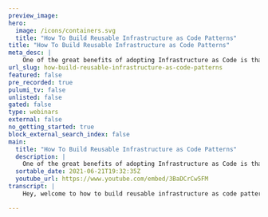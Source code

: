 ```yaml
---
preview_image:
hero:
  image: /icons/containers.svg
  title: "How To Build Reusable Infrastructure as Code Patterns"
title: "How To Build Reusable Infrastructure as Code Patterns"
meta_desc: |
    One of the great benefits of adopting Infrastructure as Code is that you can drastically reduce the amount of repetition when declaring your infras...
url_slug: how-build-reusable-infrastructure-as-code-patterns
featured: false
pre_recorded: true
pulumi_tv: false
unlisted: false
gated: false
type: webinars
external: false
no_getting_started: true
block_external_search_index: false
main:
  title: "How To Build Reusable Infrastructure as Code Patterns"
  description: |
    One of the great benefits of adopting Infrastructure as Code is that you can drastically reduce the amount of repetition when declaring your infrastructure. Using familiar languages like Python means you can use functions, loops and object oriented programming paradigms to reduce the boilerplate.  In this workshop, we’ll guide you through an example of building a reusable Pulumi component for a hypothetical “production ready application” in Python and help you understand how to build reusable abstractions for your infrastructure as code workflow.
  sortable_date: 2021-06-21T19:32:35Z
  youtube_url: https://www.youtube.com/embed/3BaDCrCw5FM
transcript: |
    Hey, welcome to how to build reusable infrastructure as code patterns with Pulumi. My name is uh Maddie Stratton. I'm a staff developer advocate here at Pulumi and I'll uh I'll be your guide through the next uh little bit. So we're gonna go along and see how we can use some of the kind of cool stuff by, you know, treating our infrastructure as, as, as software in this way uh to create a component that we can reuse. Uh maybe in some other things that we're gonna be doing uh with Pulumi because I don't know about you. But in my life in infrastructure, I find that I do the same thing with small variations over and over and over again and it's uh it's pretty, pretty good to not have to reinvent the wheel every time and recreate things. So I'm gonna start uh just, this is not an introduction to Pulumi workshop, so I'm not gonna spend a whole lot of time uh going, going through what Pulumi is really about, but just if you happen to not be familiar uh we use Pulumi really to, you know, think about the way we mod uh do modern cloud engineering. And one of the big benefits of Pulumi as we're gonna kind of see here is that I can write my uh code that I'm doing to deploy and manage my infrastructure to build, deploy and manage my infrastructure in the programming language that, that I like. You know, whether that's uh javascript or Go or C# or in this case, we're gonna be using Python today. That being said, while today's workshop is focused on Python. Python is the example we're using this concept works across all those programming languages. So if you're like, you know what, Maddie, I do not dig Python, I dig go like me. Cool. What you're, what you're learning today will apply if you're writing it in, in your Pulumi program in code, the concept is still still the same. So uh what we're gonna do, I put a couple links in the handouts. The one that's uh probably most uh everyone is gonna want to, to, to jump over to is the github repo and that doesn't have the example code in it. But what we'll be using for this workshop, you can do this all locally if you already have the Pulumi Cli installed and you have your own Kubernetes cluster that you want to use to deploy this stuff to, you absolutely can do that or uh but what I've done is I've provisioned the KTIS cluster that we'll be using for this because this is not uh a workshop on how to provision uh your cluster, but how to use it once it's already there. And I've also put a hand out um link to uh the cube config that you could use to uh access this cluster. That being said, what we're gonna use, what I'm gonna be using is something called GIT pod. And you'll be able to do this as well. I'm gonna show you how to do that in just a second. So you'll be able to do all of this in the browser. You don't have to have anything running locally on your machine. The cube config will already be there uh within the GIT pod, which is basically a browser based ID E for the stuff that we're gonna do. So I strongly suggest uh if you're coming along with me on this journey through the workshop and you're following along and doing it yourself, absolutely use Git git pod and I'll show you how to do that. So the first thing uh that we want to do, so I'm gonna go ahead and share my screen here and just give a quick uh walkthrough on, on kind of what we're, what we're talking about. So, yeah, this is the, the repo this Plumy component workshop. And the only thing that really matters uh to pay attention to is we've got this wonderful link that says open in Git Pot and I'm not gonna do that just yet because the other thing you have to have, uh set up for yourself is you need to be able to do this workshop. You need to have an account on uh Pulumi dot com, which is free, doesn't cost you anything and you can log in with github, uh if that's your preferred provider. So I'm gonna show you, I'm gonna do a quick step through of, of that process with a, a different github account of mine, which I'll be, be using for that. So I'm gonna go ahead and switch over to if I go to um Pulumi dot com and I'm gonna go ahead and say if you already have a Pulumi account or if it's a new one, either way we're gonna click this button here that says sign in, right. This is gonna take us there and I um apologize. I apparently in this browser, I thought I was uh signed in as somebody else. Let me go ahead and pretend this didn't happen. We're gonna sign out there we go and let me now. It should give me, there we go. So I'm gonna say I'm gonna off with github. Uh You can use all the whichever way is preferable to you. So I have this match Strat in one account. There's my other github and it's gonna go ahead and it's that simple. This is, gets me a ploy. So we wanna make sure that we have this because we're gonna need a uh token from that. Now, I'll, I'll show you how that's gonna work in a second. So we wanna make sure you're set up for this. And then if we go back to the repo to the github repo, there's this wonderful big button down here that says open in Git pod. So we're gonna go ahead and do that. And what that's gonna do is it's gonna create a virtual uh ID E environment that's already configured for everything that we need. So what it's gonna do is it's gonna have the Pulumi uh cli installed. It also has cube cuddle installed or cube control if you prefer or whatever way you want to pronounce it. That's a different workshop to argue about that. But we're gonna go ahead and kick that off. It takes a, a second or two to get going and it's uh when, when it brings up this git pod instance here, it's gonna run a couple of quick little shell scripts to get things set up. One of the things it's gonna do is it's gonna pull down that coup config which if you are doing this uh not inside Git pod and you need that coup config there's a link to a, a secret github just that I have in the handouts where you can get that uh cube config from this cluster is going away after this workshop. So don't think you're gonna go run your production workloads on my own um thing. And of course, because I'm in a, I'm gonna go ahead and, um, ok, so we're, go ahead. We're, we're logged in here and what you'll see is down here in the terminal. It's gone ahead and it's, I need to be logged in to uh Pulumi dot com. So, what we do in that case, if we go back to our, um, to our Pulumi log in under settings, we'll see there's access tokens. And so you're gonna need to create a token. So we're gonna call this one component workshop, which is gonna get us, you know, this is how we're going off to that. And then don't worry, this token is gonna go away. So, um I'm gonna go ahead and switch back over now that I've copied that. So when I'm back down in, in my command line here, I can paste in that token. And now if you, if for example, if you want to make sure it worked, if you say Pulumi, who am I? We can see that the pasting didn't work that time. This is what happens when I try to be, be cool and uh give you a whole new place. But now we see that by Pulumi, who am I said that? I am Matt Stratton one, which is who I wanna be. This kind of got us where we wanted to start. So this gets us into the position where now we have ourselves logged into Pulumi and we're kind of ready to get going. The one thing if you want to make sure everything uh is, is happy with on the Kubernetes perspective, we just wanna make sure that uh our cube cuddle is working. And if we just did our command line, if we run to cuddle cluster info, you should get something back that says OK, we got a control plane running. So it's connected to my digital Ocean KTIS cluster. So we are good to go with that. And now we can actually start doing some Pulumi Pulumi. I'm not sure like how to conjugate that verb. So in our command in our terminal here, the first thing that we have to do when we think about infrastructure and Pulumi, we organize them into projects. And every project is basically a single Pulumi program that when you run declares this desired infrastructure that we want to manage. So we need our Pulumi project and every Pulumi project lives in its own directory. So we're gonna go ahead and create one now. So we're just gonna do and we're gonna call it production app just like this. So just go ahead and do an MD and then we want a CD into that and this gave us a directory. Um Pulumi is gonna use this directory name as our project name by default. If you wanted to call it something different, you call the directory something different. Um Now all that a Pulumi project is, is, it's a it's a directory that has some files in it and you could do this all by hand if you wanted to. That being said, we can use this command Pulumi New, which will do this for us in an automated way. So we're gonna say Pulumi New Python. And this is gonna tell Pulumi to go ahead and create a new project using uh Python as sort of the template. And there's lots of different uh initial scaffolding you can do if you know you, it's gonna use Aws or it's gonna use Cober TTI in this case because we want to do a little bit by hand. We're just gonna say it's a generic Pulumi Python project. So we say Pulumi New Python and it's got ask us for a couple of things. We need to give it a name and it defaults to production app because of the name of the directory. Cool, give it a project description. Um And this is gonna be called, you know, Maddie's awesome component stuff. You don't have to give it a name, you a description. And now this is the trick. It's gonna, we need to say the stack. So Pulumi projects have multiple stacks, which you can think of if it helps you. Uh Sometimes I like to think about them as environments. They are different possible configurations for that program, maybe different regions, maybe all sorts of different reasons. You might use a different stack. We're just gonna use the default stack right now, we're using a single stack. The default stack is called DEV. So we're just gonna go ahead hit, enter, accept that. And so it's gonna do a couple of things here. It's because we're using Python, we use a virtual environment. It's setting that up and it's basically installing all of the dependencies that we are gonna need and creates the initial scaffolding for a Pulumi Python project. So now that that's in, we'll see that happen and that's cool. And now if we go and we were to poke around in our directory, we can see Pulumi created a bunch of files for us. And it's basically this is what a pro our project is composed of. We have our main dot pi which is our main entry point for our, our Python program. For the stuff that we're gonna be doing. We have a requirements file, which is our dependency info for Python. There's the Pulumi Yale, which is the metadata about our project. And in this case, it's just basically containing the uh name and its language and then it also creates a event. So the virtual environment uh for the project, the virtual Python environment that we're gonna be using. So if we were to take a look at our main dot pi, it's not very exciting. It's just kind of telling us um that uh we need to use the Python package to kind of get started. Now, we want to um we're gonna be using the virtual end in just a second. But we want to make sure that our all of our autocomplete and stuff is working in git pod. So we need to uh inside git pod install the uh dependencies we're gonna be using. So we just do pip three install and we're gonna install Pulumi and then also Pulumi underscore Kubernetes. So we go ahead and do that. That's just fun. Usual uh pit three stuff it's probably actually handled because of the way the git pod got built, but it's just kind of our safety step. So now we actually want to uh let's write some code, let's create our components. And what we're gonna be doing here is we're gonna be creating um we're gonna be using kind of the standard Pulumi approach to provision this hypothetical production grade application to Kubernetes. And we're gonna create a Pulumi component resource to do this. Now, we're not gonna be writing code in our main entry point just yet because first we're gonna create this component. So the first thing that we need to do is we need to go ahead and uh we're gonna create a new file called app dot pi. So if we just, you know, Touch App dot pi that gets us the file and there's nothing in it. Of course, because that's what Touch does. And we want to initialize this app by creating a class for production app. So we're going to import Pulumi and it's gonna look a little bit like this, right? So it's, we say we're creating this uh this class which is production app, which is a Pulumi component resource, right? And we will. Yeah, and this is just self name. And then we're gonna be because we're creating, gonna create this class for the production app arguments that we want to pass to it. Uh Sorry that the text is small. I will fix that. You know what I was even thinking I needed to do that. There we go. Hopefully that's better now. OK. And I'm gonna do this. OK? Is that, is that better? OK. And we don't need so much of the terminal. There we go. OK. So we're gonna, we're the next thing we're gonna do is we're gonna create uh a class for the arguments that we're gonna pass to that. So uh and then we're gonna bring in our Pulumi our resource options. Sorry. OK. Hey Maddie, would you mind uh bumping up the size of your text a bit? Oh Is it? It should be better now. I I boosted it a whole bunch. Yeah, that's why I was, I was uh sorry I was responding to that. Um we'll do our this and then we're gonna say it's, you know, production App index. So we kind of got, got this one handled, this was creating our um oh, the class is actually production app. That's what happens when I start talking uh while I'm typing. OK? And then we also need to create the class for production app ags that we uh reference there. So the same thing we'll do a deaf and then this give it our, we're gonna take, you know, but the, the inputs that come along for this and it's, these are, these are probab. Yeah. Sorry. I'm trying to think about too many things at once because it's taking input. It's because it's going to be taking these things like the image that we want to use. These arguments are gonna be coming from uh inputs from our Pulumi program which is why we, we are defining them this way, right? And then if we think about things that we care about with a deployment for our production app, it's gonna be the Docker image that we're used, the container image that we're using. I'm sorry. And then the part where that needs to go. So it's just self dot image equals image and port equals port, right? So that gives us our pretty much the only part of the production app that we're making configurable. What we're expressing that we can use in our Pulumi program are the image, the container image that we're deploying and then the port that it listens on. The rest of this is going to be defined by us, the experts on our platform. So this reusable component where this comes in to play is that people have different uh expertise, right? And maybe if I need to deploy this production app, the only thing that I need to know to do that is I need to know the image I want to use in the port. And all of the other great practices in my organization that matter for doing this are gonna be embedded in this component that we're creating. So right now, we should, you know, kind of look like uh look like this and just from a perspective of Yep, OK. Um We've got our production app ags and then we've got our production app that we're that we are continuing to use. Now, since we want to provision applications uh to our Kubernetes cluster, we need the Kubernetes Library for Pulumi in order to do that and it needs to be installed inside of our virtual environment because Pulumi runs inside the virtual end. So what we do for that is first we need to activate our virtual environment. So if you do, you know source and you do VN then activate, that's gonna now tell uh tell us OK, we're using that virtual environment and now here we are going to install the Pulumi Kubernetes uh library, right? And it's very exciting to watch uh software install itself. So cool. So now we have the, so now because what we've done before, we were only using Pulumi, but now we're gonna be using the uh KTIS. So we need to add uh we now, in addition to importing Pulumi, we need to import Pulumi Tuttis and we're gonna import this as K eight S just to make it easier for us to type because typing Pulumi Kubernetes over and over again as you saw, I could barely even type it for the import statement. And we're gonna add a couple of things to the, the production app class. So in addition to this, we now are gonna add uh some of the definitions from a Kubernetes perspective. So we're gonna add the app labels and the app labels are gonna come from the name. So it's gonna look like this. And then we also need to add the name space, right for cnet er that we're using for this deployment. So this is gonna be a K eight core, the one name space is what we're creating here is made up of name and then the options uh that we're, that we're taking for it look like this. You'll see. We're getting all this great autocomplete because it's coming from a library, you know, the Kubernetes library is providing this to us, which is making this a lot easier. Uh especially if you are bad at typing like I am as you're all seeing, right? So we go ahead and we do our ops and then we also are gonna add the metadata which is another K provider. Um oh and that's the name equals name, which we're gonna get from that. And now we have uh so we're setting the name of the name space explicitly so that we don't use Pulumi auto naming for the name space, which is gonna make it easier for us to find this name space, especially since we're on this shared cluster. So we've gone ahead, we've got this, uh got this saved in theory. I think some of my uh bindings are not where I want them to be. OK? Cool. So now we've defined what is a production app? That's cool. But wouldn't it be kind of great to use this component that we've created? So we need to import it into our Pulumi program, which is in main pie, right? So we're gonna go back to here, which was a very, you know, our, our scaffolding thing and pretty much we don't need to import Pulumi because we're not using any Pulumi stuff. So, but what we are do want to do is we want to import the component we just created. So we're gonna say from app and then we want to import those two things. We created production app, Arbs and Production app. So now we can use them in our Pulumi program. And then in this case, we're just gonna do the Coard and we're gonna say this is first we're gonna use it. Yeah. This existing one, it's a production app and then where you see uh and then you're gonna put in your name So I'm gonna put in Pulumi puts, this is because this is setting the name space where it's being used. So definitely don't use Pulumi, use your name, you know, maybe your first name and initial or something because we might have a little bit of a name space collision because we're all on the same cluster. And um so the, you know, we give it that it's production app and then the A ARG for it are the image is gonna be this, this one for the Co R demo, right? So it's on uh you know, the GCR dot Iokr demo and it's Coard MD 64 and it's the tag is blue is the one that we're using. And then also we're gonna go ahead and give it um in addition to the image, remember we have to also tell at the port because that's what we defined in our um in our component. So really that we have that. So what we've got there is we, we are saying it's a production app with the name Plume that's name space we're using. And then the arguments are what's the container image to use and what port do we want it to go on? So if we were to go ahead and um save this now, so now we have ourselves, we have a Pulumi program. Now, the way that we tell Pulumi to run is we run a command called Pulumi up and Pulumi Up will tell you what it's gonna do and you have to confirm that you want to do it. So it's totally safe to do this now. So if we were to say Pulumi up, it's gonna step through and say, OK, what's, what's the situation? And it's saying if I were to run this Pulumi program, now, this is what it would create, it would create, create a production app and it would create that Tutti's name space called Pulumi. So if we were to go ahead and do that and say, do you want to perform this update? Absolutely, I do because it's no fun to write code that doesn't do anything. We're gonna go ahead and run that and now it's actively going ahead and it created those resources. So if you're following along and if you did this, if we run Cube Cuddle, um and we want to get the name space and then if I put in, in this case Pulumi, because that was the name space I created, we will see that it, there is a name space for that and you should get a similar result. Obviously, if you, if you run the, get your name space, Pulumi plus you'll see my name space. You should see also for yours. Now, one thing that we may encounter as we're doing this, I've, I've seen this happen before when we've run on a shared cluster. Uh If a whole bunch of us are trying to run Pulumi uh uh commands, not Pulumi commands, but, you know, uh Kubernetes creation commands against the cluster all at the exact same time, we might get into a little bit of a thundering herd. So if you get a time out type thing from your Pulumi up, uh when it's, when it's CRE actually creating after you say yes, just try it again because too many of us trying to do it at the same time may uh result in, in a little bit more than uh what digital ocean's gonna gonna let me do on my. Uh um Also, I, I should, should introduce, I, I was remiss in this and I apologize. So my awesome colleague Zach is also here. Uh You'll see him representing his team Pulumi in the chat. So he's also here to help if uh people are running into any kind of uh obstacles or anything as we, as we move along. So I wanna just take a second and, and look a little bit more at, at, at what we did. If we go back and look at this component again, we've created a class that I can now reuse, so I can make this component available. But the person who's writing the Pulumi program doesn't have to know all these details. They just need to know the things that they need to know that follow according to our good practices. But we're gonna give a little bit more of that because this just kind of got us to show that yes, we can create a name space and creating a name space doesn't provide a huge amount of value to our uh end users who are, you know, helping us achieve hyper scale and whatever thing we're trying to do. So what we did uh just now is we built a boiler plate for our productions application environment, but this uh application component probably needs some services so that it can provide some value. And so if we go back to our component, in addition to the um to the name space that we create, we wanna create a deployment. OK? And so this is gonna happen right under the name space at the same level. And we're creating this deployment and the deployment is a K uh app deployment, right? So it's kubernetes apps V one deployment and it has a name and then we have our ops, right? So, and these are coming from and it's, it's taking the uh name space to help define that is how we're gonna do that. So we can take the options from the resource options and it's gonna take its parent is the name space from there. And then again, we have the metadata that's associated with this deployment is gonna be A K, it's metadata of just just like what we did for the one above. And we're gonna take the object meta AGS and we're gonna say what is the name space for this deployment. So the name, space is going to be that metadata, name that we create same space, metadata name and then the labels are um equals, you know, app labels. OK? So we got that, that's very exciting. That's our metadata. Now we're gonna create the spec for the deployment, right? So the spec is case apps V one and this is the deployment spec ar so, right? So these are, so we're, we're passing those along and we want to say, OK, we're gonna say there are three replicas for this. Now, one of the things this could always come from a different configuration if maybe this was something that we wanted to make configurable, just like we said that the name and the container image was configurable. We could do that. But in this case, we say no, we have our practices here. I don't care how many replicas you want, you get three, right? I don't, I don't know how you run your infrastructure, but I like to uh deploy with an iron fist. Um We have a KH meta and then we're gonna give it the labels, right? So it's label selector arcs and it's match labels to app labels and then the template is defined like this, right? OK. It's that I really need to catch up on my mavi speaking teachers typing uh is for sure. So uh then the metadata on the templates. Yes, a lot of work from app labels over here. But that's all right. And then the spec is created inside here, inside this argument, another core V one I, and what was his name? And now remember we've got our, our, our image this right, a image and then the ports, right? And we know it's gonna be on this and then the container or is again that argument, right? ARG dot Port port. And we'll go ahead and get all our commas all the way down situation. So what we've done there is now we've, we've created the spec for that deployment. Now, what we could do here if we wanted to is if I run a Pulumi up and I'm not gonna apply it, I'll clear this for you. So you don't see this. So if I were to run Pulumi up at this point, we can see that it's gonna, it would want to do something of, oh, there we go. Invalid syntax. What did, what did we not like here? Lion 85. No Lion 43. OK. Name equals name. But I know I'm missing something here. So just give me one second. Um ah OK. Wait, there's are our selector. OK. Replicas is equal three. Our selector. Yeah, I think hang on um Selector Kate's meta one label, selector arg match labels equals app labels. No, that should be fine. Line 42. Yeah. Oh yeah. Yeah. Sorry, I missed the, the we're not containing the um you're right. So it's uh containers. So it should be. There we go and then sorry, I'm just gonna do a quick little uh because this is what we want it to look like. I have this saved off somewhere else. So yeah, that was, this was the problem here. OK. So if we were to go ahead and save that now, let's loom me up. Thanks Alexie Alexi. Yes. So we can see. Now, it would say if I were to run this now would create this deployment. I don't want to do that yet because we're not done, but we can see that things changed. So now we want to add a service. So uh just like under here after this, we're gonna do our, we're gonna create our service, which is gonna be its core, the one and this is a service and our friend name gonna do our ops me and we're gonna take our name space again and our friend metadata. OK? And then this is gonna take the uh the fun part of this is because I, I wanted to do a brand new git pod thing for that. So this doesn't have my usual git pod preferences on it. So, uh some of my uh which is why it's not in dark mode, but that's OK. We're gonna get through it. Um We've got our object matter arcs, we set our app labels, we have our name space and now the speck on the service, right? So let's do a spec uh OK. It's a core one service. Now our service ags and then the ports on the service this time, we're gonna get this right. There we go. And then we do the hair. We didn't mess up this time. We already know that this is, this is the thing that we're doing. We're saying our target port OHCTP. And after this, and this is of the type load balancer And that's gonna go ahead and add our service. And the last thing this adds the resources their application needs. But we want to be able to know what it created so that we can use that. And that's one of the things really helpful with plume is we can export things uh that can be imported either into another Pulumi program if we're passing things along or even just back out to me something I want to know. So I want to register the outputs of uh of this component. And this again would let us pass the outputs from resources within our component to another component that we expose. In this case, we're just gonna use that to see the, the URL uh that gets created. But first, we need to let our component know what we're gonna do with the output. So what we wanna do there where we create our production app uh class is we are just at the very top here before we define it, we are just gonna say this is what we're creating an output called URL, you know something we're, and this is gonna grab a Pulumi output and it's a string, right? And all that's doing there is just saying now this class has URL, which is of the type, you know, Pulumi output in the string format. Then after everything, after everything is said and done, we're gonna go ahead and export this out so that we can, we can use it, right? So we're gonna go ahead down here and we're gonna say at URL for our component is SVC status apply. And it's, and this is gonna take the load balancer and just take the, you know, the first ingress that it's gonna, that it's gonna have because in this case, we already know one and it's gonna be the IP. So that's telling us what so and then what we do, if we say self, we register the output, that's gonna tell Pulumi that this is something to, to output, right? And so that's gonna be URL and it's gonna have the value of URL that we got from there. So if we, if we were to go ahead and save this now and now we want to go ahead and provision our application, we're ready to do this thing. So we're gonna go ahead and do ourselves a Pulumi up and this is now saying in addition to the name space, but this would say it still needs to. Now needs to create the service and it still needs to create the deployment because we didn't run this last time. So if we go ahead and say yes, go ahead and perform this update, it's gonna go ahead and that's exactly what it's gonna do, right. It's going to create that service and it's gonna create that deployment so you can go ahead and try that and then we'll be able to get the output, which is going to be that uh URL that we, that we pull back. Uh And it takes takes like a, a hot second here because Digital Ocean takes Cober daddy takes a minute or two to kind of allocate the, the IP address to the low balancer service. So uh we have a little bit of uh a little bit of patience uh where, where that comes um comes in. So while this is going, I think to me again, a lot of this, this reusable pattern uh is where a lot of the power of treating your infrastructure as software in this way comes in because I, you know, kind of in the my classic config management background when I always think about tomcat, it'd be like something like that. We're not talking about a patchy tomcat, but you know, you could have a service, you could have a thing that could have a whole lot of configuration to, but the person who has to actually get one of them only cares about a couple of things, maybe only needs to know a few things or you only want to expose part of that. So by defining it as a component here, we're saying this is how we do these things. When you want to deploy the application, you can just put in the parameters that matter to you for your specific uh requirements. And that's really when we start to see the power of infrastructure as software, right, where it's, it's, it's, it's applying in that way. I'm going ahead and letting this uh this one always gets me always like, I'm like, sure it's working, but it's totally working. And uh so it, it, it got the deployment handled that, that service just takes a minute, it just takes a minute. Uh a couple of things I want to mention while, while we're sitting and waiting, if you aren't already part of our community Slack. That is absolutely a great place to get help from people inside the plume community, which who may or may not work at Pulumi. And we also have just uh because as you may know, one of the downsides of slack is that it uh messages kind of roll off after time, especially if it's an active Slack like ours is. So we also just uh enabled, we have, if you were to go to the Pulumi slash Pulumi Repo on github, we have github discussions, which is more of a long-running knowledge base uh forum OK. So now we already, we got ourselves this and so if I were to do Pulumi stack output URL, I um did something wrong with that. So I don't know why I didn't get my um give me one second to it happened for him. We did register it as URL. So that OK, so wait, let me figure out why my output didn't, didn't come in here. So we do. Ah OK. Here's what I did here. I knew I missed the step because I was too busy talking component sends this output to the Pulumi program. We never told our Pulumi program what to do with this. So we're gonna go ahead and uh redo um the other thing is we wanna go ahead and create if we, if we have our uh we had this thing that was, it was called example before and I'm sorry, it was called Coard um which is fine. So we know that that's the the resource it created. And now if I do Pulumi export, I need to export URL, which is Coard dot URL. So, so now if I were to go and run Pulumi up again, it's gonna tell me it doesn't actually have to do anything. Ah we have to import Pulumi again because remember before I said we weren't using Pulumi. Well, we are because now I want to use that. There we go. So now you can see it, it actually would export that and if I run the Pulumi up, you're gonna see it didn't really, it's not gonna really need to do anything. So now if I were to say Pulumi stack, output URL, uh we give me that. So if I were to sit here and I were just a phone to curl and I can get that from the parameter and just say bloomy stack output URL. It's gonna go ahead and curl and I actually get my results of what my application does. This co R demo. And so again, so this is the component can pass that along which we can get. In this case, all that we were doing with it is just exporting that value. But my Pulumi program could do more things. Maybe there's things that does after it does it deployment where it needs to know the URL, it needs to know that Ingres IP so it can move on and do its next piece, which is where all of this stuff uh really, really comes in. Um So yeah, I wanna take a take a second, see if there are any uh questions. Uh And we've been, you know, kind of getting some, some feedback as we go if you have questions that occurred to you later. Our community Slack is great. You can find me on Twitter at Matt Stratton. I'm happy to, to try and help you uh get along with everything you need to. But we've got the github discussions of the great knowledge base as well as our community Slack, which is at slack dot uh Pulumi dot com to register for that. And if uh if we don't have any, any questions, I think we, we got ourselves through building this component. Uh It's the beginnings of things that you can do. And obviously, our infrastructure is usually a little more complex than, than a single deployment. But uh all of these pieces and parts together can, can give us a, a whole lot of power. And the final thing that I would do here is if I say, you know what I'm done with this and this is just a helpful thing to know as you're working with Pulumi. If I do a Pulumi destroy, this is gonna go ahead and it's gonna say everything that was created by this plume program, go ahead and remove it. So it's gonna go ahead and remove that name space, that service and that deployment when that comes along. So especially if you're using cloud resources and you're doing uh some, some labs and testing things out. Pulumi destroy. Uh can absolutely be, can absolutely be your friend. So um with no other questions, thank you for uh coming along with me today on this uh this workshop journey, find us in the slack and uh enjoy your uh infrastructure software and cloud engineering world. Hey, let me figure out why I don't know what I'm doing here. I apologize. I'm

---
```

